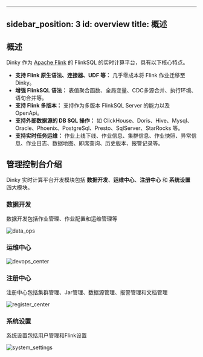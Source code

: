 ---

sidebar_position: 3
id: overview
title: 概述
---------

## 概述

Dinky 作为 [Apache Flink](https://github.com/apache/flink) 的 FlinkSQL 的实时计算平台，具有以下核心特点。

- **支持 Flink 原生语法、连接器、UDF 等：** 几乎零成本将 Flink 作业迁移至 Dinky。
- **增强 FlinkSQL 语法：** 表值聚合函数、全局变量、CDC多源合并、执行环境、语句合并等。
- **支持 Flink 多版本：** 支持作为多版本 FlinkSQL Server 的能力以及 OpenApi。
- **支持外部数据源的 DB SQL 操作：** 如 ClickHouse、Doris、Hive、Mysql、Oracle、Phoenix、PostgreSql、Presto、SqlServer、StarRocks 等。
- **支持实时任务运维：** 作业上线下线、作业信息、集群信息、作业快照、异常信息、作业日志、数据地图、即席查询、历史版本、报警记录等。

## 管理控制台介绍

Dinky 实时计算平台开发模块包括 **数据开发**、**运维中心**、**注册中心** 和 **系统设置** 四大模块。

### 数据开发

数据开发包括作业管理、作业配置和运维管理等

![data_ops](http://www.aiwenmo.com/dinky/docs/zh-CN/overview/data_ops.png)

### 运维中心

![devops_center](http://www.aiwenmo.com/dinky/docs/zh-CN/overview/devops_center.png)

### 注册中心

注册中心包括集群管理、Jar管理、数据源管理、报警管理和文档管理

![register_center](http://www.aiwenmo.com/dinky/docs/zh-CN/overview/register_center.png)

### 系统设置

系统设置包括用户管理和Flink设置

![system_settings](http://www.aiwenmo.com/dinky/docs/zh-CN/overview/system_settings.png)
